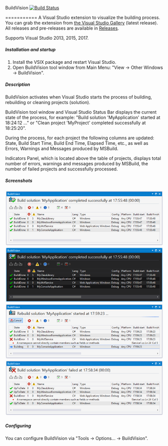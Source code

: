 BuildVision [![Build Status](https://stefankert.visualstudio.com/BuildVision/_apis/build/status/StefanKert.BuildVision)](https://stefankert.visualstudio.com/BuildVision/_build/latest?definitionId=3)

===========
A Visual Studio extension to visualize the building process.
<br/>You can grab the extension from [the Visual Studio Gallery](https://visualstudiogallery.msdn.microsoft.com/23d3c821-ca2d-4e1a-a005-4f70f12f77ba "BuildVision on the Visual Studio Gallery") (latest release).
<br/>All releases and pre-releases are available in [Releases](../../releases "BuildVision Releases on GitHub").

Supports Visual Studio 2013, 2015, 2017.

##### Installation and startup
1. Install the VSIX package and restart Visual Studio.
2. Open BuildVision tool window from Main Menu: "View → Other Windows → BuildVision".

##### Description
BuildVision activates when Visual Studio starts the process of building, rebuilding or cleaning projects (solution).

BuildVision tool window and Visual Studio Status Bar displays the current state of the process, for example: "Build solution 'MyApplication' started at 18:24:12 ..." or "Clean project 'MyProject' completed successfully at 18:25:20".

During the process, for each project the following columns are updated: State, Build Start Time, Build End Time, Elapsed Time, etc., as well as Errors, Warnings and Messages produced by MSBuild.

Indicators Panel, which is located above the table of projects, displays total number of errors, warnings and messages produced by MSBuild, the number of failed projects and successfully processed.

##### Screenshots
![Build completed on Light Theme](Screenshots/screenshot1.png)
![Build completed on Dark Theme](Screenshots/screenshot2.png)
![Rebuild started on Light Theme](Screenshots/screenshot3.png)
![Build failed on Light Theme](Screenshots/screenshot4.png)

##### Configuring
You can configure BuildVision via "Tools → Options... → BuildVision".
